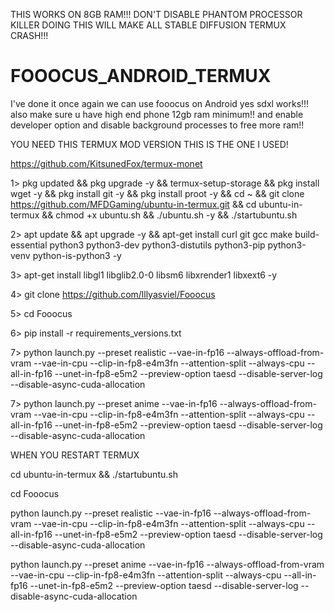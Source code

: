 THIS WORKS ON 8GB RAM!!! DON'T DISABLE PHANTOM PROCESSOR KILLER DOING THIS WILL MAKE ALL STABLE DIFFUSION TERMUX CRASH!!!


# FOOOCUS_ANDROID_TERMUX
I've done it once again we can use fooocus on Android yes sdxl works!!!
also make sure u have high end phone 12gb ram minimum!! and enable developer option 
and disable background processes to free more ram!!

YOU NEED THIS TERMUX MOD VERSION THIS IS THE ONE I USED!


https://github.com/KitsunedFox/termux-monet


1> pkg updated && pkg upgrade -y && termux-setup-storage &&
pkg install wget -y && pkg install git -y && pkg install proot -y &&
cd ~ && git clone https://github.com/MFDGaming/ubuntu-in-termux.git && cd ubuntu-in-termux && chmod +x ubuntu.sh && ./ubuntu.sh -y && ./startubuntu.sh 

2> apt update && apt upgrade -y && apt-get install curl git gcc make build-essential python3 python3-dev python3-distutils python3-pip python3-venv python-is-python3 -y 

3> apt-get install libgl1 libglib2.0-0 libsm6 libxrender1 libxext6 -y

4> git clone https://github.com/lllyasviel/Fooocus

5> cd Fooocus

6> pip install -r requirements_versions.txt

7> python launch.py --preset realistic --vae-in-fp16 --always-offload-from-vram --vae-in-cpu --clip-in-fp8-e4m3fn --attention-split --always-cpu  --all-in-fp16 --unet-in-fp8-e5m2 --preview-option taesd --disable-server-log --disable-async-cuda-allocation

7> python launch.py --preset anime --vae-in-fp16 --always-offload-from-vram --vae-in-cpu --clip-in-fp8-e4m3fn --attention-split --always-cpu  --all-in-fp16 --unet-in-fp8-e5m2 --preview-option taesd --disable-server-log --disable-async-cuda-allocation

WHEN YOU RESTART TERMUX 

cd ubuntu-in-termux && ./startubuntu.sh

cd Fooocus

python launch.py --preset realistic --vae-in-fp16 --always-offload-from-vram --vae-in-cpu --clip-in-fp8-e4m3fn --attention-split --always-cpu  --all-in-fp16 --unet-in-fp8-e5m2 --preview-option taesd --disable-server-log --disable-async-cuda-allocation

python launch.py --preset anime --vae-in-fp16 --always-offload-from-vram --vae-in-cpu --clip-in-fp8-e4m3fn --attention-split --always-cpu  --all-in-fp16 --unet-in-fp8-e5m2 --preview-option taesd --disable-server-log --disable-async-cuda-allocation
